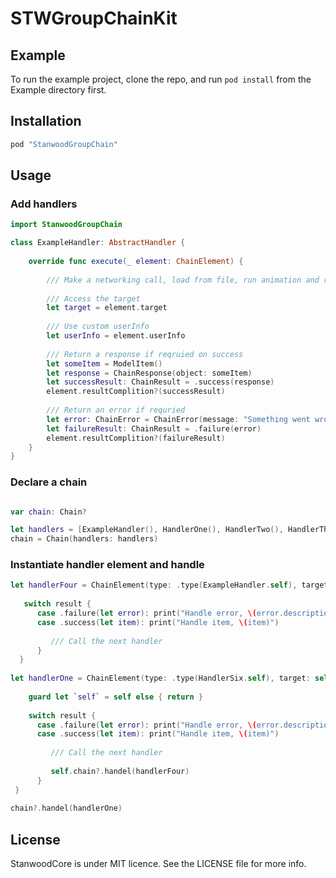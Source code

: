 # STWGroupChainKit

## Example

To run the example project, clone the repo, and run `pod install` from the Example directory first.

## Installation

```ruby
pod "StanwoodGroupChain"
```

## Usage

### Add handlers

```swift
import StanwoodGroupChain

class ExampleHandler: AbstractHandler {
    
    override func execute(_ element: ChainElement) {
        
        /// Make a networking call, load from file, run animation and return a result
        
        /// Access the target
        let target = element.target
        
        /// Use custom userInfo
        let userInfo = element.userInfo
        
        /// Return a response if reqruied on success
        let someItem = ModelItem()
        let response = ChainResponse(object: someItem)
        let successResult: ChainResult = .success(response)
        element.resultComplition?(successResult)
        
        /// Return an error if requried
        let error: ChainError = ChainError(message: "Something went wrong...")
        let failureResult: ChainResult = .failure(error)
        element.resultComplition?(failureResult)
    }
}
```

### Declare a chain

```swift

var chain: Chain?

let handlers = [ExampleHandler(), HandlerOne(), HandlerTwo(), HandlerThree(), HandlerFour(), HandlerFive(), HandlerSix()]
chain = Chain(handlers: handlers)  
```

### Instantiate handler element and handle

```swift
let handlerFour = ChainElement(type: .type(ExampleHandler.self), target: self) { (result) in
            
   switch result {
      case .failure(let error): print("Handle error, \(error.description)")
      case .success(let item): print("Handle item, \(item)")
                
         /// Call the next handler
      }
  }
        
let handlerOne = ChainElement(type: .type(HandlerSix.self), target: self) { [weak self, handlerFour = handlerFour] (result) in
            
    guard let `self` = self else { return }
            
    switch result {
      case .failure(let error): print("Handle error, \(error.description)")
      case .success(let item): print("Handle item, \(item)")
                
         /// Call the next handler
                
         self.chain?.handel(handlerFour)
      }
 }
        
chain?.handel(handlerOne)
```


## License

StanwoodCore is under MIT licence. See the LICENSE file for more info.
